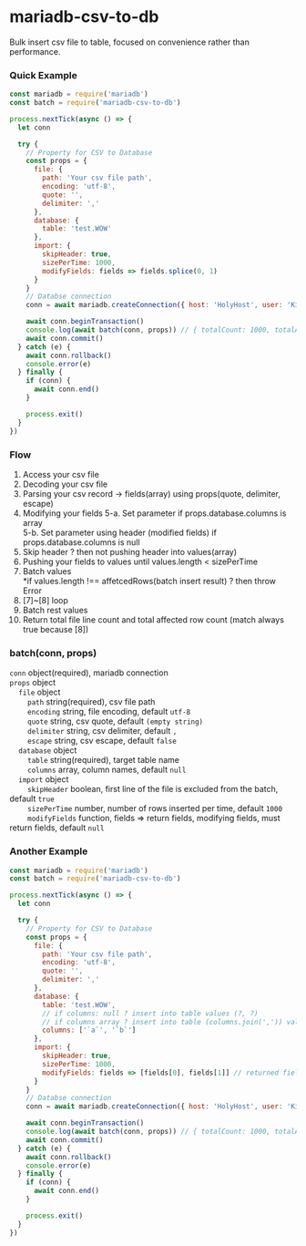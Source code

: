# mariadb-csv-to-db

Bulk insert csv file to table, focused on convenience rather than performance.

### Quick Example
```javascript
const mariadb = require('mariadb')
const batch = require('mariadb-csv-to-db')

process.nextTick(async () => {
  let conn

  try {
    // Property for CSV to Database
    const props = {
      file: {
        path: 'Your csv file path',
        encoding: 'utf-8',
        quote: '',
        delimiter: ','
      },
      database: {
        table: 'test.WOW'
      },
      import: {
        skipHeader: true,
        sizePerTime: 1000,
        modifyFields: fields => fields.splice(0, 1)
      }
    }
    // Databse connection
    conn = await mariadb.createConnection({ host: 'HolyHost', user: 'Kimchi', password: '????' })

    await conn.beginTransaction()
    console.log(await batch(conn, props)) // { totalCount: 1000, totalAffectedRows: 1000, match: true }
    await conn.commit()
  } catch (e) {
    await conn.rollback()
    console.error(e)
  } finally {
    if (conn) {
      await conn.end()
    }

    process.exit()
  }
})
```

### Flow
1. Access your csv file
2. Decoding your csv file
3. Parsing your csv record → fields(array) using props(quote, delimiter, escape)
4. Modifying your fields
5-a. Set parameter if props.database.columns is array  
5-b. Set parameter using header (modified fields) if props.database.columns is null  
6. Skip header ? then not pushing header into values(array)
7. Pushing your fields to values until values.length < sizePerTime
8. Batch values  
*if values.length !== affetcedRows(batch insert result) ? then throw Error
9. [7]~[8] loop
10. Batch rest values
11. Return total file line count and total affected row count (match always true because [8])

### batch(conn, props)  
`conn` object(required), mariadb connection  
`props` object  
&nbsp;&nbsp;&nbsp;&nbsp;`file` object  
&nbsp;&nbsp;&nbsp;&nbsp;&nbsp;&nbsp;&nbsp;&nbsp;`path` string(required), csv file path  
&nbsp;&nbsp;&nbsp;&nbsp;&nbsp;&nbsp;&nbsp;&nbsp;`encoding` string, file encoding, default `utf-8`  
&nbsp;&nbsp;&nbsp;&nbsp;&nbsp;&nbsp;&nbsp;&nbsp;`quote` string, csv quote, default `(empty string)`  
&nbsp;&nbsp;&nbsp;&nbsp;&nbsp;&nbsp;&nbsp;&nbsp;`delimiter` string, csv delimiter, default `,`  
&nbsp;&nbsp;&nbsp;&nbsp;&nbsp;&nbsp;&nbsp;&nbsp;`escape` string, csv escape, default `false`  
&nbsp;&nbsp;&nbsp;&nbsp;`database` object  
&nbsp;&nbsp;&nbsp;&nbsp;&nbsp;&nbsp;&nbsp;&nbsp;`table` string(required), target table name  
&nbsp;&nbsp;&nbsp;&nbsp;&nbsp;&nbsp;&nbsp;&nbsp;`columns` array, column names, default `null`  
&nbsp;&nbsp;&nbsp;&nbsp;`import` object  
&nbsp;&nbsp;&nbsp;&nbsp;&nbsp;&nbsp;&nbsp;&nbsp;`skipHeader` boolean, first line of the file is excluded from the batch, default `true`  
&nbsp;&nbsp;&nbsp;&nbsp;&nbsp;&nbsp;&nbsp;&nbsp;`sizePerTime` number, number of rows inserted per time, default `1000`  
&nbsp;&nbsp;&nbsp;&nbsp;&nbsp;&nbsp;&nbsp;&nbsp;`modifyFields` function, fields => return fields, modifying fields, must return fields, default `null`  

### Another Example
```javascript
const mariadb = require('mariadb')
const batch = require('mariadb-csv-to-db')

process.nextTick(async () => {
  let conn

  try {
    // Property for CSV to Database
    const props = {
      file: {
        path: 'Your csv file path',
        encoding: 'utf-8',
        quote: '',
        delimiter: ','
      },
      database: {
        table: 'test.WOW',
        // if columns: null ? insert into table values (?, ?)
        // if columns array ? insert into table (columns.join(',')) values (?, ?)
        columns: ['`a`', '`b`']
      },
      import: {
        skipHeader: true,
        sizePerTime: 1000,
        modifyFields: fields => [fields[0], fields[1]] // returned fields length must be equal to the props.database.columns length
      }
    }
    // Databse connection
    conn = await mariadb.createConnection({ host: 'HolyHost', user: 'Kimchi', password: '????' })

    await conn.beginTransaction()
    console.log(await batch(conn, props)) // { totalCount: 1000, totalAffectedRows: 1000, match: true }
    await conn.commit()
  } catch (e) {
    await conn.rollback()
    console.error(e)
  } finally {
    if (conn) {
      await conn.end()
    }

    process.exit()
  }
})
```

